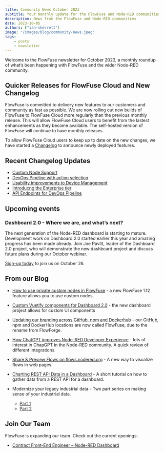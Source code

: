 ```yaml
---
title: Community News October 2023
subtitle: Your monthly update for the FlowFuse and Node-RED communities
description: News from the FlowFuse and Node-RED communities
date: 2023-10-05
authors: ["ian-skerrett"]
image: "/images/blog/community-news.jpeg"
tags:
    - posts
    - newsletter
---
```


Welcome to the FlowFuse newsletter for October 2023, a monthly roundup of what’s been happening with FlowFuse and the wider Node-RED community. 

<!--more-->

## Quicker Releases for FlowFuse Cloud and New Changelog

FlowFuse is committed to delivery new features to our customers and community as fast as possible. We are now rolling out new builds of FlowFuse to FlowFuse Cloud more regularly than the previous monthly release. This will allow FlowFuse Cloud users to benefit from the lastest enhancements as they become available. The self-hosted version of FlowFuse will continue to have monthly releases.

To allow FlowFuse Cloud users to keep up to date on the new changes, we have started a [Changelog](https://flowfuse.com/changelog/) to announce newly deployed features. 


## Recent Changelog Updates

- [Custom Node Support](https://flowfuse.com/changelog/2023/09/custom-node-support/)
- [DevOps Pipeline with action selection](https://flowfuse.com/changelog/2023/09/devops-actions/)
- [Usability improvements to Device Management](https://flowfuse.com/changelog/2023/09/snapshots-devices/)
- [Introducng the Enterprise tier](https://flowfuse.com/changelog/2023/09/introduction-enterprise-tier/)
- [API Endpoints for DevOps Pipeline](https://flowfuse.com/changelog/2023/09/pipeline-api/)

## Upcoming events

### Dashboard 2.0 - Where we are, and what’s next?

The next generation of the Node-RED dashboard is starting to mature. Development work on Dashboard 2.0 started earlier this year and amazing progress has been made already. Join Joe Pavitt, leader of the Dashboard 2.0 project, who will demonstrate the new dashboard project and discuss future plans during our October webinar.

[Sign-up today](https://flowfuse.com/webinars/2023/dashboard-20/) to join us on October 26. 


## From our Blog

* [How to use private custom nodes in FlowFuse](https://flowfuse.com/blog/2023/10/use-private-custom-nodes-with-flowfuse/) - a new FlowFuse 1.12 feature allows you to use custom nodes.

* [Custom Vuetify components for Dashboard 2.0](https://flowfuse.com/blog/2023/10/custom-vuetify-components-dashboard/) - the new dashboard project allows for custom UI components


* [Updating our branding across GitHub, npm and Dockerhub](https://flowfuse.com/blog/2023/09/rebranding-our-components/) - our GitHub, npm and DockerHub locations are now called FlowFuse, due to the rename from FlowForge.

* [How ChatGPT improves Node-RED Developer Experience](https://flowfuse.com/blog/2023/09/chatgpt-for-node-red-developers/) - lots of interest in ChapGPT in the Node-RED community. A quick review of different integrations.

* [Share & Preview Flows on flows.nodered.org](https://flowfuse.com/blog/2023/09/flow-viewer/) - A new way to visualize flows in web pages.

* [Charting REST API Data in a Dashboard](https://flowfuse.com/blog/2023/09/dashboard-chart-for-rest-api-data/) - A short tutorial on how to gather data from a REST API for a dashboard.

* Modernize your legacy industrial data - Two part series on making sense of your industrial data. 
    - [Part 1](https://flowfuse.com/blog/2023/09/modernize-your-legacy-industrial-data/)
    - [Part 2](https://flowfuse.com/blog/2023/09/modernize-your-legacy-industrial-data-part2/)


## Join Our Team
FlowFuse is expanding our team. Check out the current openings:

- [Contract Front-End Engineer – Node-RED Dashboard](https://boards.greenhouse.io/flowfuse/jobs/4911532004)

